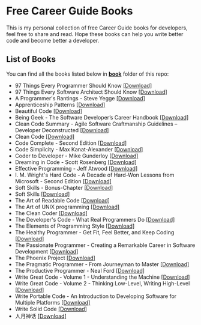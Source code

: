 # Free Career Guide Books

This is my personal collection of free Career Guide books for developers, feel free to share and read. Hope these books can help you write better code and become better a developer.

## List of Books

You can find all the books listed below in [**book**](/book) folder of this repo:

* 97 Things Every Programmer Should Know [[Download]](/book/97%20Things%20Every%20Programmer%20Should%20Know.pdf)
* 97 Things Every Software Architect Should Know [[Download]](/book/97%20Things%20Every%20Software%20Architect%20Should%20Know.pdf)
* A Programmer's Rantings - Steve Yegge [[Download]](/book/A%20Programmer%27s%20Rantings%20-%20Steve%20Yegge.epub)
* Apprenticeship Patterns [[Download]](/book/Apprenticeship%20Patterns.pdf)
* Beautiful Code [[Download]](/book/Beautiful%20Code.epub)
* Being Geek - The Software Developer’s Career Handbook [[Download]](/book/Being%20Geek%20-%20The%20Software%20Developer%E2%80%99s%20Career%20Handbook.pdf)
* Clean Code Summary - Agile Software Craftmanship Guidelines – Developer Deconstructed [[Download]](/book/Clean%20Code%20Summary%20-%20Agile%20Software%20Craftmanship%20Guidelines%20%E2%80%93%20Developer%20Deconstructed.epub)
* Clean Code [[Download]](/book/Clean%20Code.pdf)
* Code Complete - Second Edition [[Download]](/book/Code%20Complete%20-%20Second%20Edition.pdf)
* Code Simplicity - Max Kanat-Alexander [[Download]](/book/Code%20Simplicity%20-%20Max%20Kanat-Alexander.epub)
* Coder to Developer - Mike Gunderloy [[Download]](/book/Coder%20to%20Developer%20-%20Mike%20Gunderloy.pdf)
* Dreaming in Code - Scott Rosenberg [[Download]](/book/Dreaming%20in%20Code%20-%20Scott%20Rosenberg.epub)
* Effective Programming - Jeff Atwood [[Download]](/book/Effective%20Programming%20-%20Jeff%20Atwood.epub)
* I. M. Wright's Hard Code - A Decade of Hard-Won Lessons from Microsoft - Second Edition [[Download]](/book/I.%20M.%20Wright%27s%20Hard%20Code%20-%20A%20Decade%20of%20Hard-Won%20Lessons%20from%20Microsoft%20-%20Second%20Edition.pdf)
* Soft Skills - Bonus-Chapter [[Download]](/book/Soft%20Skills%20-%20Bonus-Chapter.pdf)
* Soft Skills [[Download]](/book/Soft%20Skills.pdf)
* The Art of Readable Code [[Download]](/book/The%20Art%20of%20Readable%20Code.pdf)
* The Art of UNIX programming [[Download]](/book/The%20Art%20of%20UNIX%20programming.pdf)
* The Clean Coder [[Download]](/book/The%20Clean%20Coder.pdf)
* The Developer's Code - What Real Programmers Do [[Download]](/book/The%20Developer%27s%20Code%20-%20What%20Real%20Programmers%20Do.pdf)
* The Elements of Programming Style [[Download]](/book/The%20Elements%20of%20Programming%20Style.pdf)
* The Healthy Programmer - Get Fit, Feel Better, and Keep Coding [[Download]](/book/The%20Healthy%20Programmer%20-%20Get%20Fit%2C%20Feel%20Better%2C%20and%20Keep%20Coding.pdf)
* The Passionate Programmer - Creating a Remarkable Career in Software Development [[Download]](/book/The%20Passionate%20Programmer%20-%20Creating%20a%20Remarkable%20Career%20in%20Software%20Development.pdf)
* The Phoenix Project [[Download]](/book/The%20Phoenix%20Project.epub)
* The Pragmatic Programmer - From Journeyman to Master [[Download]](/book/The%20Pragmatic%20Programmer%20-%20From%20Journeyman%20to%20Master.epub)
* The Productive Programmer - Neal Ford [[Download]](/book/The%20Productive%20Programmer%20-%20Neal%20Ford.epub)
* Write Great Code - Volume 1 - Understanding the Machine [[Download]](/book/Write%20Great%20Code%20-%20Volume%201%20-%20Understanding%20the%20Machine.pdf)
* Write Great Code - Volume 2 - Thinking Low-Level, Writing High-Level [[Download]](/book/Write%20Great%20Code%20-%20Volume%202%20-%20Thinking%20Low-Level%2C%20Writing%20High-Level.pdf)
* Write Portable Code - An Introduction to Developing Software for Multiple Platforms [[Download]](/book/Write%20Portable%20Code%20-%20An%20Introduction%20to%20Developing%20Software%20for%20Multiple%20Platforms.pdf)
* Write Solid Code [[Download]](/book/Write%20Solid%20Code.pdf)
* 人月神话 [[Download]](/book/%E4%BA%BA%E6%9C%88%E7%A5%9E%E8%AF%9D.pdf)

